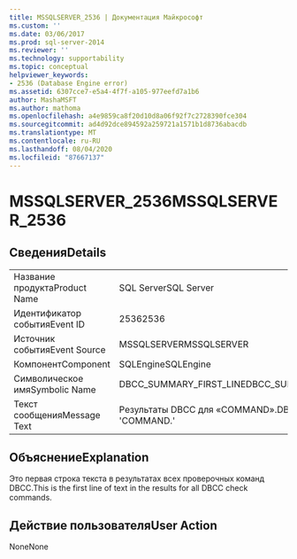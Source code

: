 ```yaml
---
title: MSSQLSERVER_2536 | Документация Майкрософт
ms.custom: ''
ms.date: 03/06/2017
ms.prod: sql-server-2014
ms.reviewer: ''
ms.technology: supportability
ms.topic: conceptual
helpviewer_keywords:
- 2536 (Database Engine error)
ms.assetid: 6307cce7-e5a4-4f7f-a105-977eefd7a1b6
author: MashaMSFT
ms.author: mathoma
ms.openlocfilehash: a4e9859ca8f20d10d8a06f92f7c2728390fce304
ms.sourcegitcommit: ad4d92dce894592a259721a1571b1d8736abacdb
ms.translationtype: MT
ms.contentlocale: ru-RU
ms.lasthandoff: 08/04/2020
ms.locfileid: "87667137"
---
```

# <a name="mssqlserver_2536"></a><span data-ttu-id="3c298-102">MSSQLSERVER_2536</span><span class="sxs-lookup"><span data-stu-id="3c298-102">MSSQLSERVER_2536</span></span>
    
## <a name="details"></a><span data-ttu-id="3c298-103">Сведения</span><span class="sxs-lookup"><span data-stu-id="3c298-103">Details</span></span>  
  
|||  
|-|-|  
|<span data-ttu-id="3c298-104">Название продукта</span><span class="sxs-lookup"><span data-stu-id="3c298-104">Product Name</span></span>|<span data-ttu-id="3c298-105">SQL Server</span><span class="sxs-lookup"><span data-stu-id="3c298-105">SQL Server</span></span>|  
|<span data-ttu-id="3c298-106">Идентификатор события</span><span class="sxs-lookup"><span data-stu-id="3c298-106">Event ID</span></span>|<span data-ttu-id="3c298-107">2536</span><span class="sxs-lookup"><span data-stu-id="3c298-107">2536</span></span>|  
|<span data-ttu-id="3c298-108">Источник события</span><span class="sxs-lookup"><span data-stu-id="3c298-108">Event Source</span></span>|<span data-ttu-id="3c298-109">MSSQLSERVER</span><span class="sxs-lookup"><span data-stu-id="3c298-109">MSSQLSERVER</span></span>|  
|<span data-ttu-id="3c298-110">Компонент</span><span class="sxs-lookup"><span data-stu-id="3c298-110">Component</span></span>|<span data-ttu-id="3c298-111">SQLEngine</span><span class="sxs-lookup"><span data-stu-id="3c298-111">SQLEngine</span></span>|  
|<span data-ttu-id="3c298-112">Символическое имя</span><span class="sxs-lookup"><span data-stu-id="3c298-112">Symbolic Name</span></span>|<span data-ttu-id="3c298-113">DBCC_SUMMARY_FIRST_LINE</span><span class="sxs-lookup"><span data-stu-id="3c298-113">DBCC_SUMMARY_FIRST_LINE</span></span>|  
|<span data-ttu-id="3c298-114">Текст сообщения</span><span class="sxs-lookup"><span data-stu-id="3c298-114">Message Text</span></span>|<span data-ttu-id="3c298-115">Результаты DBCC для «COMMAND».</span><span class="sxs-lookup"><span data-stu-id="3c298-115">DBCC results for 'COMMAND.'</span></span>|  
  
## <a name="explanation"></a><span data-ttu-id="3c298-116">Объяснение</span><span class="sxs-lookup"><span data-stu-id="3c298-116">Explanation</span></span>  
 <span data-ttu-id="3c298-117">Это первая строка текста в результатах всех проверочных команд DBCC.</span><span class="sxs-lookup"><span data-stu-id="3c298-117">This is the first line of text in the results for all DBCC check commands.</span></span>  
  
## <a name="user-action"></a><span data-ttu-id="3c298-118">Действие пользователя</span><span class="sxs-lookup"><span data-stu-id="3c298-118">User Action</span></span>  
 <span data-ttu-id="3c298-119">None</span><span class="sxs-lookup"><span data-stu-id="3c298-119">None</span></span>  
  
  
